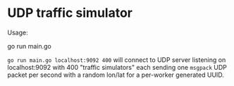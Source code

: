 # UDP traffic simulator

Usage:

go run main.go <remote UDP address> <number of generators>

`go run main.go localhost:9092 400` will connect to UDP server listening on localhost:9092 with 400 "traffic simulators" each sending one `msgpack` UDP packet per second with a random lon/lat for a per-worker generated UUID.